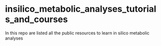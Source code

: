 # insilico_metabolic_analyses_tutorials_and_courses
In this repo are listed all the public resources to learn in silico metabolic analyses
